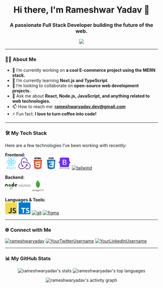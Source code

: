 <h1 align="center">Hi there, I'm Rameshwar Yadav 👋</h1>
<h3 align="center">A passionate Full Stack Developer building the future of the web.</h3>

<p align="center">
  <img src="https://media.giphy.com/media/v1.Y2lkPTc5MGI3NjExNTk4Y2Q3ZDM4Yjk5YmY0ZDE3MTYwNzRlZjY3YmRjZDk3Y2ZmYjUwZCZlcD12MV9pbnRlcm5hbF9naWZzX2dpZklkJmN0PWc/bGgsc5hpueFgs/giphy.gif" width="400" />
</p>

---

### 👨‍💻 About Me

- 🔭 I’m currently working on **a cool E-commerce project using the MERN stack.**
- 🌱 I’m currently learning **Next.js and TypeScript.**
- 👯 I’m looking to collaborate on **open-source web development projects.**
- 💬 Ask me about **React, Node.js, JavaScript, and anything related to web technologies.**
- 📫 How to reach me: **rameshwaryadav.dev@gmail.com**
- ⚡ Fun fact: **I love to turn coffee into code!**

---

### 🛠️ My Tech Stack

Here are a few technologies I've been working with recently:

<p align="left">
  <strong>Frontend:</strong><br>
  <a href="https://reactjs.org/" target="_blank" rel="noreferrer"><img src="https://raw.githubusercontent.com/devicons/devicon/master/icons/react/react-original-wordmark.svg" alt="react" width="40" height="40"/></a>
  <a href="https://redux.js.org" target="_blank" rel="noreferrer"><img src="https://raw.githubusercontent.com/devicons/devicon/master/icons/redux/redux-original.svg" alt="redux" width="40" height="40"/></a>
  <a href="https://www.w3.org/html/" target="_blank" rel="noreferrer"><img src="https://raw.githubusercontent.com/devicons/devicon/master/icons/html5/html5-original-wordmark.svg" alt="html5" width="40" height="40"/></a>
  <a href="https://www.w3schools.com/css/" target="_blank" rel="noreferrer"><img src="https://raw.githubusercontent.com/devicons/devicon/master/icons/css3/css3-original-wordmark.svg" alt="css3" width="40" height="40"/></a>
  <a href="https://getbootstrap.com" target="_blank" rel="noreferrer"><img src="https://raw.githubusercontent.com/devicons/devicon/master/icons/bootstrap/bootstrap-plain-wordmark.svg" alt="bootstrap" width="40" height="40"/></a>
  <a href="https://tailwindcss.com/" target="_blank" rel="noreferrer"><img src="https://www.vectorlogo.zone/logos/tailwindcss/tailwindcss-icon.svg" alt="tailwind" width="40" height="40"/></a>
</p>

<p align="left">
  <strong>Backend:</strong><br>
  <a href="https://nodejs.org" target="_blank" rel="noreferrer"><img src="https://raw.githubusercontent.com/devicons/devicon/master/icons/nodejs/nodejs-original-wordmark.svg" alt="nodejs" width="40" height="40"/></a>
  <a href="https://expressjs.com" target="_blank" rel="noreferrer"><img src="https://raw.githubusercontent.com/devicons/devicon/master/icons/express/express-original-wordmark.svg" alt="express" width="40" height="40"/></a>
  <a href="https://www.mongodb.com/" target="_blank" rel="noreferrer"><img src="https://raw.githubusercontent.com/devicons/devicon/master/icons/mongodb/mongodb-original-wordmark.svg" alt="mongodb" width="40" height="40"/></a>
</p>

<p align="left">
  <strong>Languages & Tools:</strong><br>
  <a href="https://developer.mozilla.org/en-US/docs/Web/JavaScript" target="_blank" rel="noreferrer"><img src="https://raw.githubusercontent.com/devicons/devicon/master/icons/javascript/javascript-original.svg" alt="javascript" width="40" height="40"/></a>
  <a href="https://www.typescriptlang.org/" target="_blank" rel="noreferrer"><img src="https://raw.githubusercontent.com/devicons/devicon/master/icons/typescript/typescript-original.svg" alt="typescript" width="40" height="40"/></a>
  <a href="https://git-scm.com/" target="_blank" rel="noreferrer"><img src="https://www.vectorlogo.zone/logos/git-scm/git-scm-icon.svg" alt="git" width="40" height="40"/></a>
  <a href="https://www.figma.com/" target="_blank" rel="noreferrer"><img src="https://www.vectorlogo.zone/logos/figma/figma-icon.svg" alt="figma" width="40" height="40"/></a>
</p>

---

### 🌐 Connect with Me

<p align="left">
  <a href="https://rameshwaryadav.netlify.app/" target="blank"><img align="center" src="https://img.shields.io/badge/Portfolio-255E63?style=for-the-badge&logo=react&logoColor=white" alt="rameshwaryadav"/></a>
  <a href="https://twitter.com/YourTwitterUsername" target="blank"><img align="center" src="https://img.shields.io/badge/Twitter-1DA1F2?style=for-the-badge&logo=twitter&logoColor=white" alt="YourTwitterUsername"/></a>
  <a href="https://linkedin.com/in/YourLinkedInUsername" target="blank"><img align="center" src="https://img.shields.io/badge/LinkedIn-0077B5?style=for-the-badge&logo=linkedin&logoColor=white" alt="YourLinkedInUsername"/></a>
</p>

---

### 📊 My GitHub Stats

<p align="center">
  <img src="https://github-readme-stats.vercel.app/api?username=rameshwaryadav&show_icons=true&theme=tokyonight&hide_border=true&include_all_commits=true&count_private=true" alt="rameshwaryadav's stats" />
  <img src="https://github-readme-stats.vercel.app/api/top-langs/?username=rameshwaryadav&layout=compact&theme=tokyonight&hide_border=true&langs_count=8" alt="rameshwaryadav's top languages" />
</p>

<p align="center">
  <img src="https://github-readme-activity-graph.vercel.app/graph?username=rameshwaryadav&theme=tokyo-night&hide_border=true" alt="rameshwaryadav's activity graph" />
</p>
